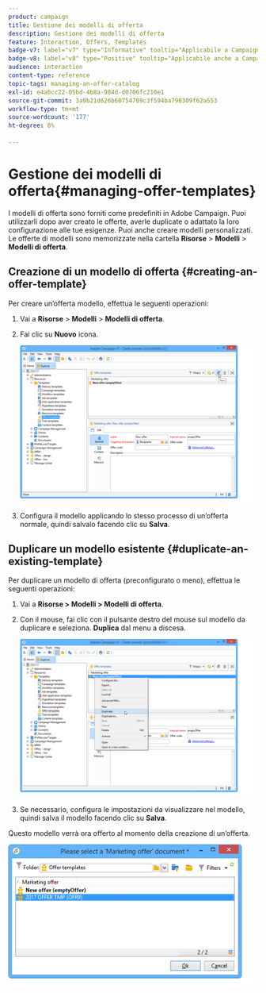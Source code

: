 ```yaml
---
product: campaign
title: Gestione dei modelli di offerta
description: Gestione dei modelli di offerta
feature: Interaction, Offers, Templates
badge-v7: label="v7" type="Informative" tooltip="Applicabile a Campaign Classic v7"
badge-v8: label="v8" type="Positive" tooltip="Applicabile anche a Campaign v8"
audience: interaction
content-type: reference
topic-tags: managing-an-offer-catalog
exl-id: e4a6cc22-05bd-4b8a-984d-d0706fc210e1
source-git-commit: 3a9b21d626b60754789c3f594ba798309f62a553
workflow-type: tm+mt
source-wordcount: '177'
ht-degree: 8%

---
```


# Gestione dei modelli di offerta{#managing-offer-templates}



I modelli di offerta sono forniti come predefiniti in Adobe Campaign. Puoi utilizzarli dopo aver creato le offerte, averle duplicate o adattato la loro configurazione alle tue esigenze. Puoi anche creare modelli personalizzati. Le offerte di modelli sono memorizzate nella cartella **Risorse** > **Modelli** > **Modelli di offerta**.

## Creazione di un modello di offerta {#creating-an-offer-template}

Per creare un’offerta modello, effettua le seguenti operazioni:

1. Vai a **Risorse** > **Modelli** > **Modelli di offerta**.
1. Fai clic su **Nuovo** icona.

   ![](assets/offer_model_001.png)

1. Configura il modello applicando lo stesso processo di un’offerta normale, quindi salvalo facendo clic su **Salva**.

## Duplicare un modello esistente {#duplicate-an-existing-template}

Per duplicare un modello di offerta (preconfigurato o meno), effettua le seguenti operazioni:

1. Vai a **Risorse > Modelli > Modelli di offerta**.
1. Con il mouse, fai clic con il pulsante destro del mouse sul modello da duplicare e seleziona. **Duplica** dal menu a discesa.

   ![](assets/offer_model_002.png)

1. Se necessario, configura le impostazioni da visualizzare nel modello, quindi salva il modello facendo clic su **Salva**.

Questo modello verrà ora offerto al momento della creazione di un’offerta.

![](assets/offer_modelcreated_001.png)
